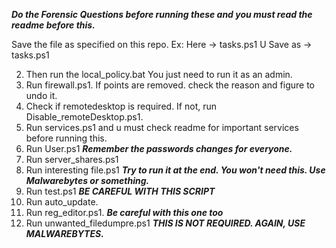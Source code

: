 _**Do the Forensic Questions before running these and you must read the readme before this.**_


Save the file as specified on this repo.        Ex:        Here -> tasks.ps1        U Save as -> tasks.ps1

2. Then run the local_policy.bat You just need to run it as an admin.
3. Run firewall.ps1. If points are removed. check the reason and figure to undo it.
4. Check if remotedesktop is required. If not, run Disable_remoteDesktop.ps1.
5. Run services.ps1 and u must check readme for important services before running this.
6. Run User.ps1 _**Remember the passwords changes for everyone.**_
7. Run server_shares.ps1
8. Run interesting file.ps1 _**Try to run it at the end. You won't need this. Use Malwarebytes or something.**_
9. Run test.ps1 _**BE CAREFUL WITH THIS SCRIPT**_
10. Run auto_update.
11. Run reg_editor.ps1. _**Be careful with this one too**_
12. Run unwanted_filedumpre.ps1    _**THIS IS NOT REQUIRED. AGAIN, USE MALWAREBYTES.**_
